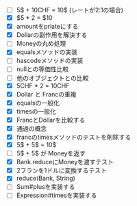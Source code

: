 - [ ] 5$ + 10CHF = 10$ (レートが2:1の場合)
- [x] $5 * 2 = $10
- [x] amountをpriateにする
- [x] Dollarの副作用を解決する
- [ ] Moneyの丸め処理
- [x] equalsメソッドの実装
- [ ] hascodeメソッドの実装
- [ ] nullとの等価性比較
- [ ] 他のオブジェクトとの比較
- [x] 5CHF * 2 = 10CHF
- [x] Dollar と Francの重複
- [x] equalsの一般化
- [x] timesの一般化
- [x] FrancとDollarを比較する
- [x] 通過の概念
- [x] francのtimesメソッドのテストを削除する
- [x] 5$ + 5$ = 10$
- [ ] 5$ + 5$ が Moneyを返す
- [x] Bank.reduceにMoneyを渡すテスト
- [x] 2フランを1ドルに変換するテスト
- [x] reduce(Bank, String)
- [ ] Sum#plusを実装する
- [ ] Expression#timesを実装する